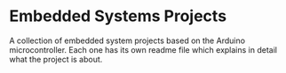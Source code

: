 # Embedded Systems Projects

A collection of embedded system projects based on the Arduino microcontroller. Each one has its own readme file which explains in detail what the project is about.
